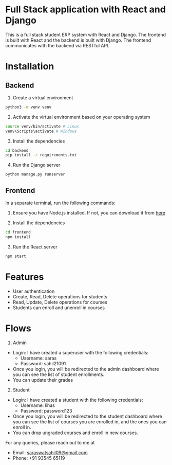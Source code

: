 # Full Stack application with React and Django

This is a full stack student ERP system with React and Django. The frontend is built with React and the backend is built with Django. The frontend communicates with the backend via RESTful API.
# Installation

## Backend

1. Create a virtual environment

```bash
python3 -m venv venv
```

2. Activate the virtual environment based on your operating system

```bash
source venv/bin/activate # Linux
venv\Scripts\activate # Windows
```

3. Install the dependencies

```bash
cd backend
pip install -r requirements.txt
```

4. Run the Django server

```bash
python manage.py runserver
```

## Frontend
In a separate terminal, run the following commands:

1. Ensure you have Node.js installed. If not, you can download it from [here](https://nodejs.org/en/download/)

2. Install the dependencies

```bash 
cd frontend
npm install
```

3. Run the React server

```bash
npm start
```

# Features

- User authentication
- Create, Read, Delete operations for students
- Read, Update, Delete operations for courses
- Students can enroll and unenroll in courses

# Flows
1. Admin
- Login: I have created a superuser with the following credentials:
    - Username: saras
    - Password: sahil21091
- Once you login, you will be redirected to the admin dashboard where you can see the list of student enrollments.
- You can update their grades

2. Student
- Login: I have created a student with the following credentials:
    - Username: lihas
    - Password: password123
- Once you login, you will be redirected to the student dashboard where you can see the list of courses you are enrolled in, and the ones you can enroll in.
- You can drop ungraded courses and enroll in new courses.

For any queries, please reach out to me at
- Email: saraswatsahil09@gmail.com
- Phone: +91 93545 65119